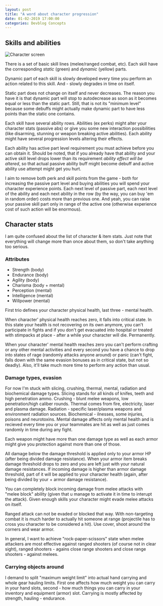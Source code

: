 ```yaml
---
layout: post
title: "A word about character progression"
date: 01-02-2019 17:00:00
categories: Devblog Concepts
---
```


## Skills and abilities

![Character screen](https://res.cloudinary.com/drpez49fp/image/upload/v1549032413/Progression.png)

There is a set of basic skill lines (melee/ranged combat, etc). Each skill have the corresponding *static* (green) and *dynamic* (yellow) parts. 

Dynamic part of each skill is slowly developed every time you perform an action related to this skill. And - slowly degrades in time on itself. 

Static part does not change on itself and never decreases. The reason you have it is that dynamic part will stop to autodecrease as soon as it becomes equal or less than the static part. Still, that is not its "minimum level" because some debuffs might actually make dynamic part to have less points than the static one contains.

Each skill have several ability rows. Abilities (ex perks) might alter your character stats (passive abs) or give you some new interaction possibilities (like disarming, stunning or weapon breaking active abilities). Each ability might have several progression levels altering their effects. 

Each ability has active part level requirement you must achieve before you can obtain it. Should be noted, that if you already have that ability and your active skill level drops lower than its requirement *ability effect will be altered*, so that actual passive ability buff might become debuff and active ability use attempt might get you hurt. 

I aim to remove both perk and skill points from the game - both for increasing the passive part level and buying abilities you will spend your character experience points. Each next level of passive part, each next level of the ability and each next ability in the row (by the way, you can buy 'em in random order) costs more than previous one. And yeah, you can raise your passive skill part only in range of the active one (otherwise experience cost of such action will be enormous).

## Character stats

I am quite confused about the list of character & item stats. Just note that everything will change more than once about them, so don't take anything too serious.

### Attributes
- Strength (body)
- Endurance (body)
- Agility (body)
- Charisma (body + mental)
- Perception (mental)
- Intelligence (mental)
- Willpower (mental)

First trio defines your character physical health, last three - mental health.

When character' physical health reaches zero, it falls into critical state. In this state your health is not recovering on its own anymore, you can't participate in fights and if you don't get evacuated into hospital or treated with stimpacks at place - after a while your character will die. Permanently.

When your character' mental health reaches zero you can't perform crafting or any other mental activities and every second you have a chance to drop into states of rage (randomly attacks anyone around) or panic (can't fight, falls down with the same evasion bonuses as in critical state, but not so deadly). Also, it'll take much more time to perform any action than usual.

### Damage types, evasion

For now I'm stuck with slicing, crushing, thermal, mental, radiation and biochemical damage types. Slicing stands for all kinds of knifes, teeth and high penetration ammo. Crushing - blunt melee weapons, low penetration/high caliber rounds. Thermal comes from fire, electricity, laser and plasma damage. Radiation - specific laser/plasma weapons and environment radiation sources. Biochemical - ilnesses, some injuries, poisons and neurotoxins. Mental damage affects only mental health and is recieved every time you or your teammates are hit as well as just comes randomly in time during any fight. 

Each weapon might have more than one damage type as well as each armor might give you protection against more than one of those.

All damage below the damage threshold is applied only to your armor HP (after being divided damage resistance). When your armor item breaks damage threshold drops to zero and you are left just with your natural damage resistances. If incoming damage is higher than armor damage threshold, part of it will be applied to your character health (again, after being divided by your + armor damage resistance).

You can completely block incoming damage from melee attacks with "melee block" ability (given that u manage to activate it in time to interupt the attack). Given enough skills your character might evade melee attacks on itself. 

Ranged attack can not be evaded or blocked that way. With non-targeting combat it is much harder to actually hit someone at range (projectile has to cross you character to be considered a hit). Use cover, shoot around the corners and wear armor.

In general, I want to achieve "rock-paper-scissors" state when melee attackers are most effective against ranged shooters (of course not in clear sight), ranged shooters - agains close range shooters and close range shooters - against melees.

### Carrying objects around

I demand to split "maximum weight limit" into actual hand carrying and whole gear hauling limits. First one affects how much weight you can carry in your hand slots, second - how much things you can carry in your inventory and equipment (armor) slot. Carrying is mostly affected by strength, hauling - endurance. 
